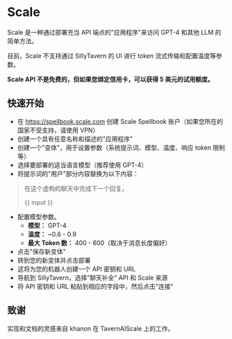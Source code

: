# Scale

Scale 是一种通过部署充当 API 端点的"应用程序"来访问 GPT-4 和其他 LLM 的简单方法。

目前，Scale 不支持通过 SillyTavern 的 UI 进行 token 流式传输和配置温度等参数。

**Scale API 不是免费的，但如果您绑定信用卡，可以获得 5 美元的试用额度。**

## 快速开始

- 在 <https://spellbook.scale.com> 创建 Scale Spellbook 账户（如果您所在的国家不受支持，请使用 VPN）
- 创建一个具有任意名称和描述的"应用程序"
- 创建一个"变体"，用于设置参数（系统提示词、模型、温度、响应 token 限制等）
- 选择要部署的适当语言模型（推荐使用 GPT-4）
- 将提示词的"用户"部分内容替换为以下内容：

>在这个虚构的聊天中完成下一个回复。
>
>\{\{ input \}\}

- 配置模型参数。
  - **模型：** GPT-4
  - **温度：** ~0.6 - 0.9
  - **最大 Token 数：** 400 - 600（取决于消息长度偏好）
- 点击"保存新变体"
- 转到您的新变体并点击部署
- 这将为您的机器人创建一个 API 密钥和 URL
- 导航到 SillyTavern，选择"聊天补全" API 和 Scale 来源
- 将 API 密钥和 URL 粘贴到相应的字段中，然后点击"连接"

## 致谢

实现和文档的灵感来自 khanon 在 TavernAIScale 上的工作。
